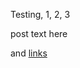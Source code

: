 Testing, 1, 2, 3

post text here

and [links](https://learn.adafruit.com/adafruit-tsl2591/wiring-and-test)
